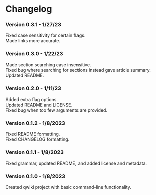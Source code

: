 # Changelog
### Version 0.3.1 - 1/27/23  
Fixed case sensitivity for certain flags.  
Made links more accurate.  
### Version 0.3.0 - 1/22/23  
Made section searching case insensitive.  
Fixed bug where searching for sections instead gave article summary.  
Updated README.  
### Version 0.2.0 - 1/11/23  
Added extra flag options.  
Updated README and LICENSE.  
Fixed bug when too few arguments are provided.  
### Version 0.1.2 - 1/8/2023  
Fixed README formatting.  
Fixed CHANGELOG formatting.  
### Version 0.1.1 - 1/8/2023  
Fixed grammar, updated README, and added license and metadata.  
### Version 0.1.0 - 1/8/2023  
Created qwiki project with basic command-line functionality.  